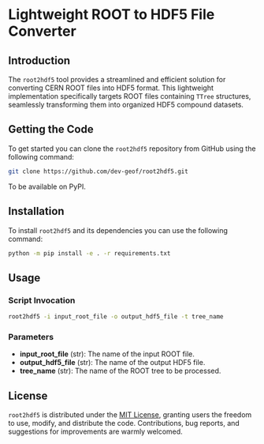 # Lightweight ROOT to HDF5 File Converter

## Introduction

The `root2hdf5` tool provides a streamlined and efficient solution for converting CERN ROOT files into HDF5 format. This lightweight implementation specifically targets ROOT files containing `TTree` structures, seamlessly transforming them into organized HDF5 compound datasets.

## Getting the Code

To get started you can clone the `root2hdf5` repository from GitHub using the following command:
```bash
git clone https://github.com/dev-geof/root2hdf5.git
```

To be available on PyPI.

## Installation

To install `root2hdf5` and its dependencies you can use the following command:
```bash
python -m pip install -e . -r requirements.txt
```

## Usage

### Script Invocation

```bash
root2hdf5 -i input_root_file -o output_hdf5_file -t tree_name
```

### Parameters

- **input_root_file** (str): The name of the input ROOT file.
- **output_hdf5_file** (str): The name of the output HDF5 file.
- **tree_name** (str): The name of the ROOT tree to be processed.

## License

`root2hdf5` is distributed under the [MIT License](LICENSE), granting users the freedom to use, modify, and distribute the code. Contributions, bug reports, and suggestions for improvements are warmly welcomed.

